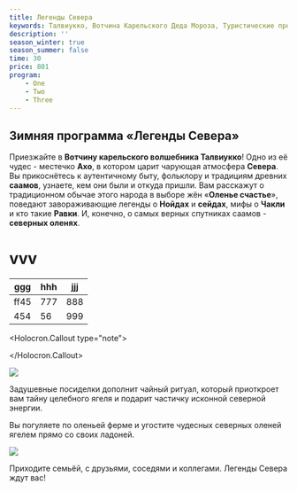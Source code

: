 ```yaml
---
title: Легенды Севера
keywords: Талвиукко, Вотчина Карельского Деда Мороза, Туристические программы и туры, Активный отдых, Отдых в Карелии
description: ''
season_winter: true
season_summer: false
time: 30
price: 801
program:
    - One
    - Two
    - Three
---
```


## Зимняя программа «Легенды Севера»

Приезжайте в **Вотчину карельского волшебника Талвиукко**! Одно из её чудес - местечко **Ахо**, в котором царит чарующая атмосфера **Севера**. Вы прикоснётесь к аутентичному быту, фольклору и традициям древних **саамов**, узнаете, кем они были и откуда пришли. Вам расскажут о традиционном обычае этого народа в выборе жён «**Оленье счастье**», поведают завораживающие легенды о **Нойдах** и **сейдах**, мифы о **Чакли** и кто такие **Равки**. И, конечно, о самых верных спутниках саамов - **северных оленях**.

# vvv

| ggg  | hhh | jjj |
| ---- | --- | --- |
| ff45 | 777 | 888 |
| 454  | 56  | 999 |

<Holocron.Callout type="note">
    
</Holocron.Callout>

![](https://holocron.so/uploads/32894ddd-7221ccf73801a7e9729d11d505fcff2b-smartphone-on-hand.png)

Задушевные посиделки дополнит чайный ритуал, который приоткроет
вам тайну целебного ягеля и подарит частичку исконной северной энергии.

Вы погуляете по оленьей ферме и угостите чудесных северных оленей
ягелем прямо со своих ладоней.

![](https://holocron.so/uploads/a2f04f5f-snowman.png)

Приходите семьёй, с друзьями, соседями и коллегами.
Легенды Севера ждут вас!